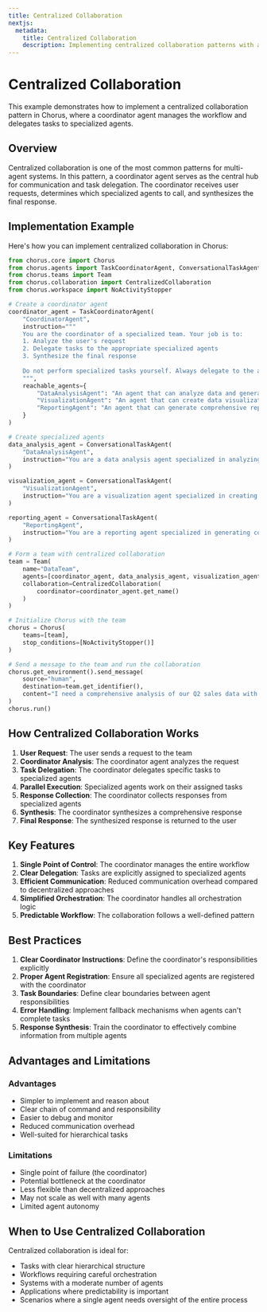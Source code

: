 ```yaml
---
title: Centralized Collaboration
nextjs:
  metadata:
    title: Centralized Collaboration
    description: Implementing centralized collaboration patterns with a coordinator agent in Chorus.
---
```


# Centralized Collaboration

This example demonstrates how to implement a centralized collaboration pattern in Chorus, where a coordinator agent manages the workflow and delegates tasks to specialized agents.

## Overview

Centralized collaboration is one of the most common patterns for multi-agent systems. In this pattern, a coordinator agent serves as the central hub for communication and task delegation. The coordinator receives user requests, determines which specialized agents to call, and synthesizes the final response.

## Implementation Example

Here's how you can implement centralized collaboration in Chorus:

```python
from chorus.core import Chorus
from chorus.agents import TaskCoordinatorAgent, ConversationalTaskAgent
from chorus.teams import Team
from chorus.collaboration import CentralizedCollaboration
from chorus.workspace import NoActivityStopper

# Create a coordinator agent
coordinator_agent = TaskCoordinatorAgent(
    "CoordinatorAgent",
    instruction="""
    You are the coordinator of a specialized team. Your job is to:
    1. Analyze the user's request
    2. Delegate tasks to the appropriate specialized agents
    3. Synthesize the final response
    
    Do not perform specialized tasks yourself. Always delegate to the appropriate agent.
    """,
    reachable_agents={
        "DataAnalysisAgent": "An agent that can analyze data and generate insights",
        "VisualizationAgent": "An agent that can create data visualizations",
        "ReportingAgent": "An agent that can generate comprehensive reports"
    }
)

# Create specialized agents
data_analysis_agent = ConversationalTaskAgent(
    "DataAnalysisAgent",
    instruction="You are a data analysis agent specialized in analyzing data and generating insights."
)

visualization_agent = ConversationalTaskAgent(
    "VisualizationAgent",
    instruction="You are a visualization agent specialized in creating data visualizations."
)

reporting_agent = ConversationalTaskAgent(
    "ReportingAgent",
    instruction="You are a reporting agent specialized in generating comprehensive reports."
)

# Form a team with centralized collaboration
team = Team(
    name="DataTeam",
    agents=[coordinator_agent, data_analysis_agent, visualization_agent, reporting_agent],
    collaboration=CentralizedCollaboration(
        coordinator=coordinator_agent.get_name()
    )
)

# Initialize Chorus with the team
chorus = Chorus(
    teams=[team],
    stop_conditions=[NoActivityStopper()]
)

# Send a message to the team and run the collaboration
chorus.get_environment().send_message(
    source="human",
    destination=team.get_identifier(),
    content="I need a comprehensive analysis of our Q2 sales data with visualizations."
)
chorus.run()
```

## How Centralized Collaboration Works

1. **User Request**: The user sends a request to the team
2. **Coordinator Analysis**: The coordinator agent analyzes the request
3. **Task Delegation**: The coordinator delegates specific tasks to specialized agents
4. **Parallel Execution**: Specialized agents work on their assigned tasks
5. **Response Collection**: The coordinator collects responses from specialized agents
6. **Synthesis**: The coordinator synthesizes a comprehensive response
7. **Final Response**: The synthesized response is returned to the user

## Key Features

1. **Single Point of Control**: The coordinator manages the entire workflow
2. **Clear Delegation**: Tasks are explicitly assigned to specialized agents
3. **Efficient Communication**: Reduced communication overhead compared to decentralized approaches
4. **Simplified Orchestration**: The coordinator handles all orchestration logic
5. **Predictable Workflow**: The collaboration follows a well-defined pattern

## Best Practices

1. **Clear Coordinator Instructions**: Define the coordinator's responsibilities explicitly
2. **Proper Agent Registration**: Ensure all specialized agents are registered with the coordinator
3. **Task Boundaries**: Define clear boundaries between agent responsibilities
4. **Error Handling**: Implement fallback mechanisms when agents can't complete tasks
5. **Response Synthesis**: Train the coordinator to effectively combine information from multiple agents

## Advantages and Limitations

### Advantages
- Simpler to implement and reason about
- Clear chain of command and responsibility
- Easier to debug and monitor
- Reduced communication overhead
- Well-suited for hierarchical tasks

### Limitations
- Single point of failure (the coordinator)
- Potential bottleneck at the coordinator
- Less flexible than decentralized approaches
- May not scale as well with many agents
- Limited agent autonomy

## When to Use Centralized Collaboration

Centralized collaboration is ideal for:
- Tasks with clear hierarchical structure
- Workflows requiring careful orchestration
- Systems with a moderate number of agents
- Applications where predictability is important
- Scenarios where a single agent needs oversight of the entire process
